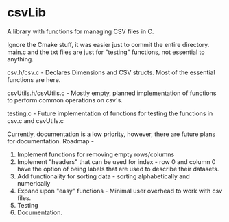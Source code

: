 # csvLib
A library with functions for managing CSV files in C.

Ignore the Cmake stuff, it was easier just to commit the entire directory.
main.c and the txt files are just for "testing" functions, not essential to anything.

csv.h/csv.c - Declares Dimensions and CSV structs. Most of the essential functions are here.

csvUtils.h/csvUtils.c - Mostly empty, planned implementation of functions to perform common operations on csv's.

testing.c - Future implementation of functions for testing the functions in csv.c and csvUtils.c

Currently, documentation is a low priority, however, there are future plans for documentation. 
Roadmap -
1. Implement functions for removing empty rows/columns
2. Implement "headers" that can be used for index - row 0 and column 0 have the option of being labels that are used to describe their datasets.
3. Add functionality for sorting data - sorting alphabetically and numerically
4. Expand upon "easy" functions - Minimal user overhead to work with csv files.
5. Testing
6. Documentation.
